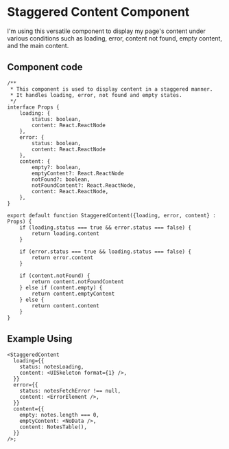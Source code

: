 # Staggered Content Component

I'm using this versatile component to display my page's content under various conditions such as loading, error, content not found, empty content, and the main content.

## Component code

```tsx
/**
 * This component is used to display content in a staggered manner.
 * It handles loading, error, not found and empty states.
 */
interface Props {
    loading: {
        status: boolean,
        content: React.ReactNode
    },
    error: {
        status: boolean,
        content: React.ReactNode
    },
    content: {
        empty?: boolean,
        emptyContent?: React.ReactNode
        notFound?: boolean,
        notFoundContent?: React.ReactNode,
        content: React.ReactNode,
    },
}

export default function StaggeredContent({loading, error, content} : Props) {
    if (loading.status === true && error.status === false) {
        return loading.content
    }

    if (error.status === true && loading.status === false) {
        return error.content
    }

    if (content.notFound) {
        return content.notFoundContent
    } else if (content.empty) {
        return content.emptyContent
    } else {
        return content.content
    }
}
```

## Example Using

```tsx
<StaggeredContent
  loading={{
    status: notesLoading,
    content: <UISkeleton format={1} />,
  }}
  error={{
    status: notesFetchError !== null,
    content: <ErrorElement />,
  }}
  content={{
    empty: notes.length === 0,
    emptyContent: <NoData />,
    content: NotesTable(),
  }}
/>;
```